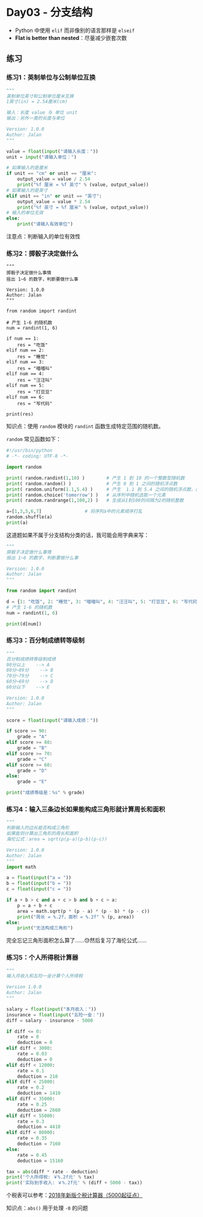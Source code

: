 # Day03 - 分支结构

- Python 中使用 `elif` 而非像别的语言那样是 `elseif`
- **Flat is better than nested**：尽量减少嵌套次数

## 练习

### 练习1：英制单位与公制单位互换

```python
"""
英制单位英寸和公制单位厘米互换
1英寸(in) = 2.54厘米(cm)

输入：长度 value 与 单位 unit
输出：另外一类的长度与单位

Version: 1.0.0
Author: Jalan
"""

value = float(input("请输入长度："))
unit = input("请输入单位：")

# 如果输入的是厘米
if unit == "cm" or unit == "厘米":
    output_value = value / 2.54
    print("%f 厘米 = %f 英寸" % (value, output_value))
# 如果输入的是英寸
elif unit == "in" or unit == "英寸":
    output_value = value * 2.54
    print("%f 英寸 = %f 厘米" % (value, output_value))
# 输入的单位无效
else:
    print("请输入有效单位")
```

注意点：判断输入的单位有效性

### 练习2：掷骰子决定做什么

```
"""
掷骰子决定做什么事情
摇出 1~6 的数字，判断要做什么事

Version: 1.0.0
Author: Jalan
"""

from random import randint

# 产生 1-6 的随机数
num = randint(1, 6)

if num == 1:
    res = "吃饭"
elif num == 2:
    res = "睡觉"
elif num == 3:
    res = "喵喵叫"
elif num == 4:
    res = "汪汪叫"
elif num == 5:
    res = "打豆豆"
elif num == 6:
    res = "写代码"

print(res)
```

知识点：使用 `random` 模块的 `randint` 函数生成特定范围的随机数。

`random` 常见函数如下：

```python
#!/usr/bin/python
# -*- coding: UTF-8 -*-

import random

print( random.randint(1,10) )        # 产生 1 到 10 的一个整数型随机数  
print( random.random() )             # 产生 0 到 1 之间的随机浮点数
print( random.uniform(1.1,5.4) )     # 产生  1.1 到 5.4 之间的随机浮点数，区间可以不是整数
print( random.choice('tomorrow') )   # 从序列中随机选取一个元素
print( random.randrange(1,100,2) )   # 生成从1到100的间隔为2的随机整数

a=[1,3,5,6,7]                # 将序列a中的元素顺序打乱
random.shuffle(a)
print(a)
```

这道题如果不属于分支结构分类的话，我可能会用字典来写：

```python
"""
掷骰子决定做什么事情
摇出 1~6 的数字，判断要做什么事

Version: 1.0.0
Author: Jalan
"""

from random import randint

d = {1: "吃饭", 2: "睡觉", 3: "喵喵叫", 4: "汪汪叫", 5: "打豆豆", 6: "写代码"}
# 产生 1-6 的随机数
num = randint(1, 6)

print(d[num])
```

### 练习3：百分制成绩转等级制

```python
"""
百分制成绩转等级制成绩
90分以上    --> A
80分~89分    --> B
70分~79分	   --> C
60分~69分    --> D
60分以下    --> E

Version: 1.0.0
Author: Jalan
"""

score = float(input("请输入成绩："))

if score >= 90:
    grade = "A"
elif score >= 80:
    grade = "B"
elif score >= 70:
    grade = "C"
elif score >= 60:
    grade = "D"
else:
    grade = "E"

print("成绩等级是：%s" % grade)
```

### 练习4：输入三条边长如果能构成三角形就计算周长和面积

```python
"""
判断输入的边长能否构成三角形
如果能则计算出三角形的周长和面积
海伦公式：area = sqrt(p(p-a)(p-b)(p-c))

Version: 1.0.0
Author: Jalan
"""
import math

a = float(input("a = "))
b = float(input("b = "))
c = float(input("c = "))

if a + b > c and a + c > b and b + c > a:
    p = a + b + c
    area = math.sqrt(p * (p - a) * (p - b) * (p - c))
    print("周长 = %.2f，面积 = %.2f" % (p, area))
else:
    print("无法构成三角形")
```

完全忘记三角形面积怎么算了……😓然后复习了海伦公式……

### 练习5：个人所得税计算器

```python
"""
输入月收入和五险一金计算个人所得税

Version 1.0.0
Author: Jalan
"""

salary = float(input("本月收入："))
insurance = float(input("五险一金："))
diff = salary - insurance - 5000

if diff <= 0:
    rate = 0
    deduction = 0
elif diff < 3000:
    rate = 0.03
    deduction = 0
elif diff < 12000:
    rate = 0.1
    deduction = 210
elif diff < 25000:
    rate = 0.2
    deduction = 1410
elif diff < 35000:
    rate = 0.25
    deduction = 2660
elif diff < 55000:
    rate = 0.3
    deduction = 4410
elif diff < 80000:
    rate = 0.35
    deduction = 7160
else:
    rate = 0.45
    deduction = 15160

tax = abs(diff * rate - deduction)
print('个人所得税: ￥%.2f元' % tax)
print('实际到手收入: ￥%.2f元' % (diff + 5000 - tax))
```

个税表可以参考：[2018年新版个税计算器（5000起征点）](http://www.chineseacc.com/tool/gsjsq/2018-07-31/2923.html)

知识点：`abs()` 用于处理 `-0` 的问题